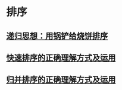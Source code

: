 # 排序



## [递归思想：用锅铲给烧饼排序](https://mp.weixin.qq.com/s?__biz=MzAxODQxMDM0Mw==&mid=2247484611&idx=1&sn=8c3b6c986830f4a801e9e237d9e1554d&scene=21#wechat_redirect)



## [快速排序的正确理解方式及运用](https://mp.weixin.qq.com/s/8ZTMhvHJK_He48PpSt_AmQ)



## [归并排序的正确理解方式及运用](https://mp.weixin.qq.com/s?__biz=MzAxODQxMDM0Mw==&mid=2247495989&idx=1&sn=30e34ac75dd1c724205e9c8b0f488e35&scene=21#wechat_redirect)

